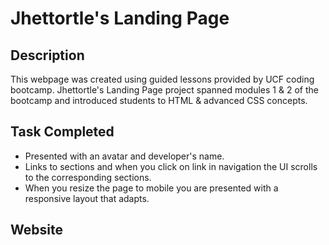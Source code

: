 # Jhettortle's Landing Page

## Description
This webpage was created using guided lessons provided by UCF coding bootcamp. Jhettortle's Landing Page project spanned modules 1 & 2 of the bootcamp and introduced students to HTML & advanced CSS concepts.


## Task Completed 
* Presented with an avatar and developer's name.
* Links to sections and when you click on link in navigation the UI scrolls to the corresponding sections.
* When you resize the page to mobile you are presented with a responsive layout that adapts.


## Website








